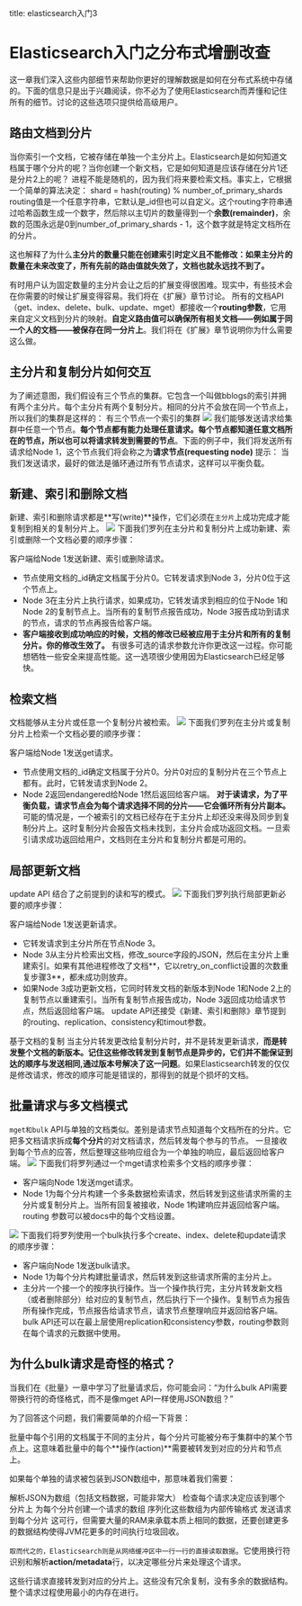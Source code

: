 title: elasticsearch入门3 

#  Elasticsearch入门之分布式增删改查 
这一章我们深入这些内部细节来帮助你更好的理解数据是如何在分布式系统中存储的。下面的信息只是出于兴趣阅读，你不必为了使用Elasticsearch而弄懂和记住所有的细节。讨论的这些选项只提供给高级用户。

##  路由文档到分片 
当你索引一个文档，它被存储在单独一个主分片上。Elasticsearch是如何知道文档属于哪个分片的呢？当你创建一个新文档，它是如何知道是应该存储在分片1还是分片2上的呢？
进程不能是随机的，因为我们将来要检索文档。事实上，它根据一个简单的算法决定：
shard = hash(routing) % number_of_primary_shards
routing值是一个任意字符串，它默认是_id但也可以自定义。这个routing字符串通过哈希函数生成一个数字，然后除以主切片的数量得到一个**余数(remainder)**，余数的范围永远是0到number_of_primary_shards - 1，这个数字就是特定文档所在的分片。

这也解释了为什么**主分片的数量只能在创建索引时定义且不能修改：如果主分片的数量在未来改变了，所有先前的路由值就失效了，文档也就永远找不到了。**

有时用户认为固定数量的主分片会让之后的扩展变得很困难。现实中，有些技术会在你需要的时候让扩展变得容易。我们将在《扩展》章节讨论。
所有的文档API（get、index、delete、bulk、update、mget）都接收一个**routing参数**，它用来自定义文档到分片的映射。**自定义路由值可以确保所有相关文档——例如属于同一个人的文档——被保存在同一分片上**。我们将在《扩展》章节说明你为什么需要这么做。

##  主分片和复制分片如何交互 
为了阐述意图，我们假设有三个节点的集群。它包含一个叫做bblogs的索引并拥有两个主分片。每个主分片有两个复制分片。相同的分片不会放在同一个节点上，所以我们的集群是这样的：
有三个节点一个索引的集群
![](/data/dokuwiki/search/pasted/20160108-110656.png)
我们能够发送请求给集群中任意一个节点。**每个节点都有能力处理任意请求。每个节点都知道任意文档所在的节点，所以也可以将请求转发到需要的节点**。下面的例子中，我们将发送所有请求给Node 1，这个节点我们将会称之为**请求节点(requesting node)**
提示：
当我们发送请求，最好的做法是循环通过所有节点请求，这样可以平衡负载。

##  新建、索引和删除文档 
新建、索引和删除请求都是**写(write)**操作，它们必须在` 主分片 `上成功完成才能复制到相关的复制分片上。
![](/data/dokuwiki/search/pasted/20160108-153044.png)
下面我们罗列在主分片和复制分片上成功新建、索引或删除一个文档必要的顺序步骤：

客户端给Node 1发送新建、索引或删除请求。
  * 节点使用文档的_id确定文档属于分片0。它转发请求到Node 3，分片0位于这个节点上。
  * Node 3在主分片上执行请求，如果成功，它转发请求到相应的位于Node 1和Node 2的复制节点上。当所有的复制节点报告成功，Node 3报告成功到请求的节点，请求的节点再报告给客户端。
  * **客户端接收到成功响应的时候，文档的修改已经被应用于主分片和所有的复制分片。你的修改生效了。**
有很多可选的请求参数允许你更改这一过程。你可能想牺牲一些安全来提高性能。这一选项很少使用因为Elasticsearch已经足够快。

##  检索文档 
文档能够从主分片或任意一个复制分片被检索。
![](/data/dokuwiki/search/pasted/20160108-153329.png)
下面我们罗列在主分片或复制分片上检索一个文档必要的顺序步骤：

客户端给Node 1发送get请求。
  * 节点使用文档的_id确定文档属于分片0。分片0对应的复制分片在三个节点上都有。此时，它转发请求到Node 2。
  * Node 2返回endangered给Node 1然后返回给客户端。
**对于读请求，为了平衡负载，请求节点会为每个请求选择不同的分片——它会循环所有分片副本。**
可能的情况是，一个被索引的文档已经存在于主分片上却还没来得及同步到复制分片上。这时复制分片会报告文档未找到，主分片会成功返回文档。一旦索引请求成功返回给用户，文档则在主分片和复制分片都是可用的。

##  局部更新文档 
update API 结合了之前提到的读和写的模式。
![](/data/dokuwiki/search/pasted/20160108-153507.png)
下面我们罗列执行局部更新必要的顺序步骤：

客户端给Node 1发送更新请求。
  * 它转发请求到主分片所在节点Node 3。
  * Node 3从主分片检索出文档，修改_source字段的JSON，然后在主分片上重建索引。如果有其他进程修改了文档**，它以retry_on_conflict设置的次数重复步骤3**，都未成功则放弃。
  * 如果Node 3成功更新文档，它同时转发文档的新版本到Node 1和Node 2上的复制节点以重建索引。当所有复制节点报告成功，Node 3返回成功给请求节点，然后返回给客户端。
update API还接受《新建、索引和删除》章节提到的routing、replication、consistency和timout参数。

基于文档的复制
当主分片转发更改给复制分片时，并不是转发更新请求，**而是转发整个文档的新版本。记住这些修改转发到复制节点是异步的，它们并不能保证到达的顺序与发送相同,通过版本号解决了这一问题**。如果Elasticsearch转发的仅仅是修改请求，修改的顺序可能是错误的，那得到的就是个损坏的文档。

##  批量请求与多文档模式 
` mget和bulk ` API与单独的文档类似。差别是请求节点知道每个文档所在的分片。它把多文档请求拆成**每个分片**的对文档请求，然后转发每个参与的节点。
一旦接收到每个节点的应答，然后整理这些响应组合为一个单独的响应，最后返回给客户端。
![](/data/dokuwiki/search/pasted/20160108-153947.png)
下面我们将罗列通过一个mget请求检索多个文档的顺序步骤：
  * 客户端向Node 1发送mget请求。
  * Node 1为每个分片构建一个多条数据检索请求，然后转发到这些请求所需的主分片或复制分片上。当所有回复被接收，Node 1构建响应并返回给客户端。
routing 参数可以被docs中的每个文档设置。

![](/data/dokuwiki/search/pasted/20160108-154010.png)
下面我们将罗列使用一个bulk执行多个create、index、delete和update请求的顺序步骤：

  * 客户端向Node 1发送bulk请求。
  * Node 1为每个分片构建批量请求，然后转发到这些请求所需的主分片上。
  * 主分片一个接一个的按序执行操作。当一个操作执行完，主分片转发新文档（或者删除部分）给对应的复制节点，然后执行下一个操作。复制节点为报告所有操作完成，节点报告给请求节点，请求节点整理响应并返回给客户端。
bulk API还可以在最上层使用replication和consistency参数，routing参数则在每个请求的元数据中使用。

##  为什么bulk请求是奇怪的格式？ 
当我们在《批量》一章中学习了批量请求后，你可能会问：“为什么bulk API需要带换行符的奇怪格式，而不是像mget API一样使用JSON数组？”

为了回答这个问题，我们需要简单的介绍一下背景：

批量中每个引用的文档属于不同的主分片，每个分片可能被分布于集群中的某个节点上。这意味着批量中的每个**操作(action)**需要被转发到对应的分片和节点上。

如果每个单独的请求被包装到JSON数组中，那意味着我们需要：

解析JSON为数组（包括文档数据，可能非常大）
检查每个请求决定应该到哪个分片上
为每个分片创建一个请求的数组
序列化这些数组为内部传输格式
发送请求到每个分片
这可行，但需要大量的RAM来承载本质上相同的数据，还要创建更多的数据结构使得JVM花更多的时间执行垃圾回收。

` 取而代之的，Elasticsearch则是从网络缓冲区中一行一行的直接读取数据 `。它使用换行符识别和解析**action/metadata**行，以决定哪些分片来处理这个请求。

这些行请求直接转发到对应的分片上。这些没有冗余复制，没有多余的数据结构。整个请求过程使用最小的内存在进行。